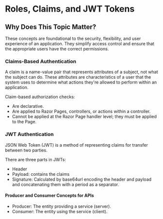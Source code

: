 # Roles, Claims, and JWT Tokens

## Why Does This Topic Matter?

These concepts are foundational to the security, flexibility, and user experience of an application. They simplify access control and ensure that the appropriate users have the correct permissions.

### Claims-Based Authentication

A claim is a name-value pair that represents attributes of a subject, not what the subject can do. These attributes are characteristics of a user that the system uses to determine what actions they're allowed to perform within an application.

Claim-based authorization checks:

- Are declarative.
- Are applied to Razor Pages, controllers, or actions within a controller.
- Cannot be applied at the Razor Page handler level; they must be applied to the Page.

### JWT Authentication

JSON Web Token (JWT) is a method of representing claims for transfer between two parties.

There are three parts in JWTs:

- Header
- Payload: contains the claims
- Signature: Calculated by base64url encoding the header and payload and concatenating them with a period as a separator.

#### Producer and Consumer Concepts for APIs

- Producer: The entity providing a service (server).
- Consumer: The entity using the service (client).
